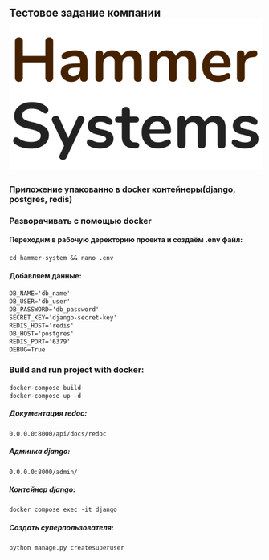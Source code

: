 ## Тестовое задание компании ![Alt text](image.png)
### Приложение упакованно в docker контейнеры(django, postgres, redis)
### Разворачивать с помощью docker
#### Переходим в рабочую деректорию проекта и создаём .env файл:
    cd hammer-system && nano .env
#### Добавляем данные:
    DB_NAME='db_name'
    DB_USER='db_user'
    DB_PASSWORD='db_password'
    SECRET_KEY='django-secret-key'
    REDIS_HOST='redis'
    DB_HOST='postgres'
    REDIS_PORT='6379'
    DEBUG=True

### Build and run project with docker:
    docker-compose build
    docker-compose up -d
##### Документация redoc: 
    0.0.0.0:8000/api/docs/redoc
##### Админка django:
    0.0.0.0:8000/admin/
##### Контейнер django: 
    docker compose exec -it django
##### Создать суперпользователя:
    python manage.py createsuperuser
